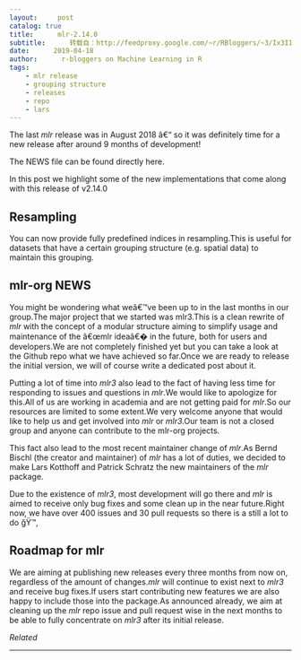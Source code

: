 ```yaml
---
layout:     post
catalog: true
title:      mlr-2.14.0
subtitle:      转载自：http://feedproxy.google.com/~r/RBloggers/~3/Ix3I1An8ArU/
date:      2019-04-18
author:      r-bloggers on Machine Learning in R
tags:
    - mlr release
    - grouping structure
    - releases
    - repo
    - lars
---
```







The last *mlr* release was in August 2018 â€“ so it was definitely time for a new release after around 9 months of development!

The NEWS file can be found directly here.

In this post we highlight some of the new implementations that come along with this release of v2.14.0

## Resampling

You can now provide fully predefined indices in resampling.This is useful for datasets that have a certain grouping structure (e.g. spatial data) to maintain this grouping.

## mlr-org NEWS

You might be wondering what weâ€™ve been up to in the last months in our group.The major project that we started was mlr3.This is a clean rewrite of *mlr* with the concept of a modular structure aiming to simplify usage and maintenance of the â€œmlr ideaâ€� in the future, both for users and developers.We are not completely finished yet but you can take a look at the Github repo what we have achieved so far.Once we are ready to release the initial version, we will of course write a dedicated post about it.

Putting a lot of time into *mlr3* also lead to the fact of having less time for responding to issues and questions in *mlr*.We would like to apologize for this.All of us are working in academia and are not getting paid for *mlr*.So our resources are limited to some extent.We very welcome anyone that would like to help us and get involved into *mlr* or *mlr3*.Our team is not a closed group and anyone can contribute to the mlr-org projects.

This fact also lead to the most recent maintainer change of *mlr*.As Bernd Bischl (the creator and maintainer) of *mlr* has a lot of duties, we decided to make Lars Kotthoff and Patrick Schratz the new maintainers of the *mlr* package.

Due to the existence of *mlr3*, most development will go there and *mlr* is aimed to receive only bug fixes and some clean up in the near future.Right now, we have over 400 issues and 30 pull requests so there is a still a lot to do ğŸ™‚

## Roadmap for mlr

We are aiming at publishing new releases every three months from now on, regardless of the amount of changes.*mlr* will continue to exist next to *mlr3* and receive bug fixes.If users start contributing new features we are also happy to include those into the package.As announced already, we aim at cleaning up the *mlr* repo issue and pull request wise in the next months to be able to fully concentrate on *mlr3* after its initial release.


*Related*








---
